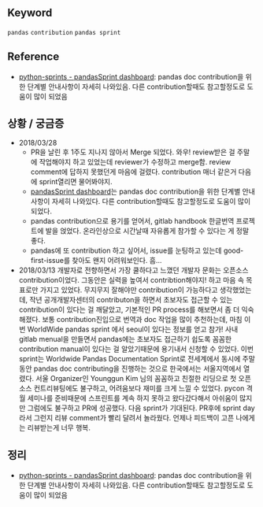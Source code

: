 ## Keyword
`pandas` `contribution` `pandas sprint`

## Reference
- [python-sprints - pandasSprint dashboard](https://python-sprints.github.io/pandas/dashboard.html): pandas doc contribution을 위한 단계별 안내사항이 자세히 나와있음. 다른 contribution할때도 참고할정도로 도움이 많이 되었음

## 상황 / 궁금증
- 2018/03/28 
  - PR을 날린 후 1주도 지나지 않아서 Merge 되었다. 와우! review받은 걸 주말에 작업해야지 하고 있었는데 reviewer가 수정하고 merge함. review comment에 답하지 못했던게 마음에 걸렸다. contribution 매너 같은거 다음에 sprint열리면 물어봐야지.
  - [pandasSprint dashboard](https://python-sprints.github.io/pandas/dashboard.html)는 pandas doc contribution을 위한 단계별 안내사항이 자세히 나와있다. 다른 contribution할때도 참고할정도로 도움이 많이 되었다.
  - pandas contribution으로 용기를 얻어서, gitlab handbook 한글번역 프로젝트에 발을 얹었다. 온라인상으로 시간날때 자유롭게 참가할 수 있다는 게 정말 좋다.
  - pandas에 또 contribution 하고 싶어서, issue를 눈팅하고 있는데 good-first-issue를 찾아도 왠지 어려워보인다. 흠...
- 2018/03/13
개발자로 전향하면서 가장 쿨하다고 느꼈던 개발자 문화는 오픈소스 contribution이었다. 그동안은 실력을 높여서 contribtion해야지! 하고 마음 속 목표로만 가지고 있었다. 
무지무지 잘해야만 contribution이 가능하다고 생각했었는데, 작년 공개개발자센터의 contributon을 하면서 초보자도 접근할 수 있는 contribution이 있다는 걸 깨달았고, 기본적인 PR process를 해보면서 좀 더 익숙해졌다. 
보통 contribution진입으로 번역과 doc 작업을 많이 추천하는데, 마침 이번 WorldWide pandas sprint 에서 seoul이 있다는 정보를 얻고 참가! 사내 gitlab menual을 만들면서 pandas에는 초보자도 접근하기 쉽도록 꼼꼼한 contribution manual이 있다는 걸 알았기때문에 용기내서 신청할 수 있었다. 
이번 sprint는 Worldwide Pandas Documentation Sprint로 전세계에서 동시에 주말동안 pandas doc contributing을 진행하는 것으로 한국에서는 서울지역에서 열렸다. 서울 Organizer인 Younggun Kim 님의 꼼꼼하고 친절한 리딩으로 첫 오픈소스 컨트리뷰팅에도 불구하고, 어려움보다 재미를 크게 느낄 수 있었다. pycon 격월 세미나를 준비때문에 스프린트를 계속 하지 못하고 왔다갔다해서 아쉬움이 많지만 그럼에도 불구하고 PR에 성공했다. 다음 sprint가 기대된다. PR후에 sprint day라서 그런지 리뷰 comment가 빨리 달려서 놀라웠다. 언제나 피드백이 고픈 나에게는 리뷰받는게 너무 행복. 

## 정리
- [python-sprints - pandasSprint dashboard](https://python-sprints.github.io/pandas/dashboard.html): pandas doc contribution을 위한 단계별 안내사항이 자세히 나와있음. 다른 contribution할때도 참고할정도로 도움이 많이 되었음